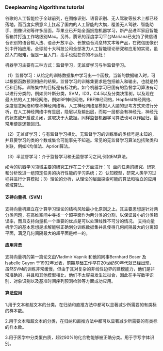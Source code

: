 ### Deeplearning Algorithms tutorial
谷歌的人工智能位于全球前列，在图像识别、语音识别、无人驾驶等技术上都已经落地。而百度实质意义上扛起了国内的人工智能的大旗，覆盖无人驾驶、智能助手、图像识别等许多层面。苹果业已开始全面拥抱机器学习，新产品进军家庭智能音箱并打造工作站级别Mac。另外，腾讯的深度学习平台Mariana已支持了微信语音识别的语音输入法、语音开放平台、长按语音消息转文本等产品，在微信图像识别中开始应用。全球前十大科技公司全部发力人工智能理论研究和应用的实现，虽然入门艰难，但是一旦入门，高手也就在你的不远处！

机器学习主要有三种方式：监督学习，无监督学习与半监督学习。

（1）监督学习：从给定的训练数据集中学习出一个函数，当新的数据输入时，可以根据函数预测相应的结果。监督学习的训练集要求是包括输入和输出，也就是特征和目标。训练集中的目标是有标注的。如今机器学习已固有的监督学习算法有可以进行分类的，例如贝叶斯分类，SVM，ID3，C4.5以及分类决策树，以及现在最火热的人工神经网络，例如BP神经网络，RBF神经网络，Hopfield神经网络、深度信念网络和卷积神经网络等。人工神经网络是模拟人大脑的思考方式来进行分析，在人工神经网络中有显层，隐层以及输出层，而每一层都会有神经元，神经元的状态或开启或关闭，这取决于大数据。同样监督机器学习算法也可以作回归，最常用便是逻辑回归。

（2）无监督学习：与有监督学习相比，无监督学习的训练集的类标号是未知的，并且要学习的类的个数或集合可能事先不知道。常见的无监督学习算法包括聚类和关联，例如K均值法、Apriori算法。

（3）半监督学习：介于监督学习和无监督学习之间,例如EM算法。

如今的机器学习领域主要的研究工作在三个方面进行：1）面向任务的研究，研究和分析改进一组预定任务的执行性能的学习系统；2）认知模型，研究人类学习过程并进行计算模拟；3）理论的分析，从理论的层面探索可能的算法和独立的应用领域算法。


#### 支持向量机（SVM）
支持向量机建立在计算学习理论的结构风险最小化原则之上。其主要思想是针对两分类问题，在高维空间中寻找一个超平面作为两分类的分割，以保证最小的分类错误率，而且支持向量机一个重要的优点是可以处理线性不可分的情况。
支持向量机学习的基本思想是求解能够正确划分训练数据集并且使得几何间隔最大的分离超平面，满足几何间隔最大的超平面是唯一的。


#### 应用背景
支持向量机的第一篇论文由Vladimir Vapnik 和他的同事Bernhard Boser 及Isabelle Guyon 于1992年发表，前期基础工作早在20世纪60年代就已经出现，虽然SVM的训练非常缓慢，但由于其对复杂的非线性边界的建模能力，他们是非常准确的，并且和其他模型相比，他们不太容易发生过拟合，因此在手写数字识别、对象识别以及基准时间序列预测检验等方面成功应用。


#### 算法应用

1.用于文本和超文本的分类，在归纳和直推方法中都可以显著减少所需要的有类标的样本数。

2.用于文本和超文本的分类，在归纳和直推方法中都可以显著减少所需要的有类标的样本数。

3.用于医学中分类蛋白质，超过90%的化合物能够被正确分类。用于手写字体识别。




